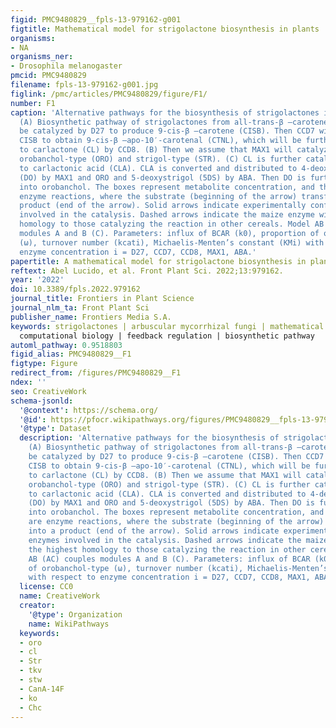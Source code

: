 ```yaml
---
figid: PMC9480829__fpls-13-979162-g001
figtitle: Mathematical model for strigolactone biosynthesis in plants
organisms:
- NA
organisms_ner:
- Drosophila melanogaster
pmcid: PMC9480829
filename: fpls-13-979162-g001.jpg
figlink: /pmc/articles/PMC9480829/figure/F1/
number: F1
caption: 'Alternative pathways for the biosynthesis of strigolactones in cereals.
  (A) Biosynthetic pathway of strigolactones from all-trans-β –carotene (BCAR) to
  be catalyzed by D27 to produce 9-cis-β –carotene (CISB). Then CCD7 will catalyze
  CISB to obtain 9-cis-β –apo-10′-carotenal (CTNL), which will be further catalyzed
  to carlactone (CL) by CCD8. (B) Then we assume that MAX1 will catalyze CL to produce
  orobanchol-type (ORO) and strigol-type (STR). (C) CL is further catalyzed by MAX1
  to carlactonic acid (CLA). CLA is converted and distributed to 4-deoxyorobanchol
  (DO) by MAX1 and ORO and 5-deoxystrigol (5DS) by ABA. Then DO is further converted
  into orobanchol. The boxes represent metabolite concentration, and the arrows are
  enzyme reactions, where the substrate (beginning of the arrow) transforms into a
  product (end of the arrow). Solid arrows indicate experimentally confirmed enzymes
  involved in the catalysis. Dashed arrows indicate the maize enzyme with the highest
  homology to those catalyzing the reaction in other cereals. Model AB (AC) couples
  modules A and B (C). Parameters: influx of BCAR (k0), proportion of orobanchol-type
  (ω), turnover number (kcati), Michaelis-Menten’s constant (KMi) with respect to
  enzyme concentration i = D27, CCD7, CCD8, MAX1, ABA.'
papertitle: A mathematical model for strigolactone biosynthesis in plants.
reftext: Abel Lucido, et al. Front Plant Sci. 2022;13:979162.
year: '2022'
doi: 10.3389/fpls.2022.979162
journal_title: Frontiers in Plant Science
journal_nlm_ta: Front Plant Sci
publisher_name: Frontiers Media S.A.
keywords: strigolactones | arbuscular mycorrhizal fungi | mathematical modeling |
  computational biology | feedback regulation | biosynthetic pathway
automl_pathway: 0.9518803
figid_alias: PMC9480829__F1
figtype: Figure
redirect_from: /figures/PMC9480829__F1
ndex: ''
seo: CreativeWork
schema-jsonld:
  '@context': https://schema.org/
  '@id': https://pfocr.wikipathways.org/figures/PMC9480829__fpls-13-979162-g001.html
  '@type': Dataset
  description: 'Alternative pathways for the biosynthesis of strigolactones in cereals.
    (A) Biosynthetic pathway of strigolactones from all-trans-β –carotene (BCAR) to
    be catalyzed by D27 to produce 9-cis-β –carotene (CISB). Then CCD7 will catalyze
    CISB to obtain 9-cis-β –apo-10′-carotenal (CTNL), which will be further catalyzed
    to carlactone (CL) by CCD8. (B) Then we assume that MAX1 will catalyze CL to produce
    orobanchol-type (ORO) and strigol-type (STR). (C) CL is further catalyzed by MAX1
    to carlactonic acid (CLA). CLA is converted and distributed to 4-deoxyorobanchol
    (DO) by MAX1 and ORO and 5-deoxystrigol (5DS) by ABA. Then DO is further converted
    into orobanchol. The boxes represent metabolite concentration, and the arrows
    are enzyme reactions, where the substrate (beginning of the arrow) transforms
    into a product (end of the arrow). Solid arrows indicate experimentally confirmed
    enzymes involved in the catalysis. Dashed arrows indicate the maize enzyme with
    the highest homology to those catalyzing the reaction in other cereals. Model
    AB (AC) couples modules A and B (C). Parameters: influx of BCAR (k0), proportion
    of orobanchol-type (ω), turnover number (kcati), Michaelis-Menten’s constant (KMi)
    with respect to enzyme concentration i = D27, CCD7, CCD8, MAX1, ABA.'
  license: CC0
  name: CreativeWork
  creator:
    '@type': Organization
    name: WikiPathways
  keywords:
  - oro
  - cl
  - Str
  - tkv
  - stw
  - CanA-14F
  - ko
  - Chc
---
```

